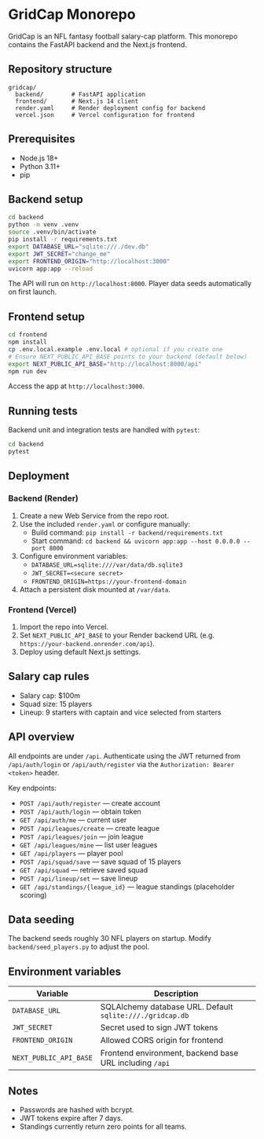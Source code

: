 # GridCap Monorepo

GridCap is an NFL fantasy football salary-cap platform. This monorepo contains the FastAPI backend and the Next.js frontend.

## Repository structure

```
gridcap/
  backend/        # FastAPI application
  frontend/       # Next.js 14 client
  render.yaml     # Render deployment config for backend
  vercel.json     # Vercel configuration for frontend
```

## Prerequisites

- Node.js 18+
- Python 3.11+
- pip

## Backend setup

```bash
cd backend
python -m venv .venv
source .venv/bin/activate
pip install -r requirements.txt
export DATABASE_URL="sqlite:///./dev.db"
export JWT_SECRET="change_me"
export FRONTEND_ORIGIN="http://localhost:3000"
uvicorn app:app --reload
```

The API will run on `http://localhost:8000`. Player data seeds automatically on first launch.

## Frontend setup

```bash
cd frontend
npm install
cp .env.local.example .env.local # optional if you create one
# Ensure NEXT_PUBLIC_API_BASE points to your backend (default below)
export NEXT_PUBLIC_API_BASE="http://localhost:8000/api"
npm run dev
```

Access the app at `http://localhost:3000`.

## Running tests

Backend unit and integration tests are handled with `pytest`:

```bash
cd backend
pytest
```

## Deployment

### Backend (Render)

1. Create a new Web Service from the repo root.
2. Use the included `render.yaml` or configure manually:
   - Build command: `pip install -r backend/requirements.txt`
   - Start command: `cd backend && uvicorn app:app --host 0.0.0.0 --port 8000`
3. Configure environment variables:
   - `DATABASE_URL=sqlite:////var/data/db.sqlite3`
   - `JWT_SECRET=<secure secret>`
   - `FRONTEND_ORIGIN=https://your-frontend-domain`
4. Attach a persistent disk mounted at `/var/data`.

### Frontend (Vercel)

1. Import the repo into Vercel.
2. Set `NEXT_PUBLIC_API_BASE` to your Render backend URL (e.g. `https://your-backend.onrender.com/api`).
3. Deploy using default Next.js settings.

## Salary cap rules

- Salary cap: $100m
- Squad size: 15 players
- Lineup: 9 starters with captain and vice selected from starters

## API overview

All endpoints are under `/api`. Authenticate using the JWT returned from `/api/auth/login` or `/api/auth/register` via the `Authorization: Bearer <token>` header.

Key endpoints:

- `POST /api/auth/register` — create account
- `POST /api/auth/login` — obtain token
- `GET /api/auth/me` — current user
- `POST /api/leagues/create` — create league
- `POST /api/leagues/join` — join league
- `GET /api/leagues/mine` — list user leagues
- `GET /api/players` — player pool
- `POST /api/squad/save` — save squad of 15 players
- `GET /api/squad` — retrieve saved squad
- `POST /api/lineup/set` — save lineup
- `GET /api/standings/{league_id}` — league standings (placeholder scoring)

## Data seeding

The backend seeds roughly 30 NFL players on startup. Modify `backend/seed_players.py` to adjust the pool.

## Environment variables

| Variable | Description |
| --- | --- |
| `DATABASE_URL` | SQLAlchemy database URL. Default `sqlite:///./gridcap.db` |
| `JWT_SECRET` | Secret used to sign JWT tokens |
| `FRONTEND_ORIGIN` | Allowed CORS origin for frontend |
| `NEXT_PUBLIC_API_BASE` | Frontend environment, backend base URL including `/api` |

## Notes

- Passwords are hashed with bcrypt.
- JWT tokens expire after 7 days.
- Standings currently return zero points for all teams.
